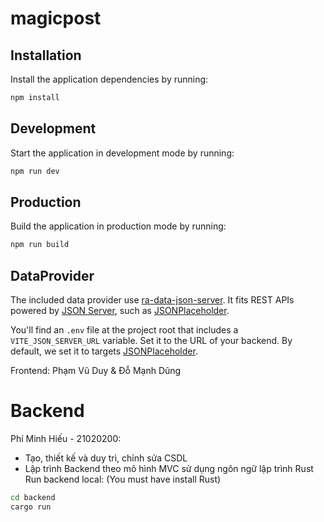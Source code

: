 # magicpost

## Installation

Install the application dependencies by running:

```sh
npm install
```

## Development

Start the application in development mode by running:

```sh
npm run dev
```

## Production

Build the application in production mode by running:

```sh
npm run build
```

## DataProvider

The included data provider use [ra-data-json-server](https://github.com/marmelab/react-admin/tree/master/packages/ra-data-json-server). It fits REST APIs powered by [JSON Server](https://github.com/typicode/json-server), such as [JSONPlaceholder](https://jsonplaceholder.typicode.com/).

You'll find an `.env` file at the project root that includes a `VITE_JSON_SERVER_URL` variable. Set it to the URL of your backend. By default, we set it to targets [JSONPlaceholder](https://jsonplaceholder.typicode.com/).

Frontend: Phạm Vũ Duy & Đỗ Mạnh Dũng

# Backend
Phí Minh Hiếu - 21020200:
- Tạo, thiết kế và duy trì, chỉnh sửa CSDL
- Lập trình Backend theo mô hình MVC sử dụng ngôn ngữ lập trình Rust
Run backend local: (You must have install Rust)
```sh
cd backend
cargo run
```

